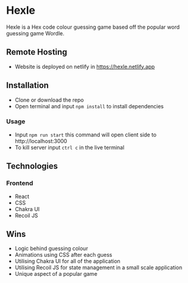 # Hexle

Hexle is a Hex code colour guessing game based off the popular word guessing game Wordle.

## Remote Hosting

- Website is deployed on netlify in https://hexle.netlify.app

## Installation

- Clone or download the repo
- Open terminal and input `npm install` to install dependencies

### Usage

- Input `npm run start` this command will open client side to http://localhost:3000
- To kill server input `ctrl c` in the live terminal

## Technologies

### Frontend

- React
- CSS
- Chakra UI
- Recoil JS

## Wins

- Logic behind guessing colour
- Animations using CSS after each guess
- Utilising Chakra UI for all of the application
- Utilising Recoil JS for state management in a small scale application
- Unique aspect of a popular game
